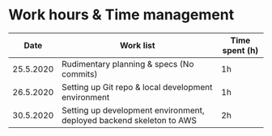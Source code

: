 # Work hours & Time management

| Date      | Work list                                                            | Time spent (h) |
| --------- | -------------------------------------------------------------------- | -------------- |
| 25.5.2020 | Rudimentary planning & specs (No commits)                            | 1h             |
| 26.5.2020 | Setting up Git repo & local development environment                  | 1h             |
| 30.5.2020 | Setting up development environment, deployed backend skeleton to AWS | 2h             |
